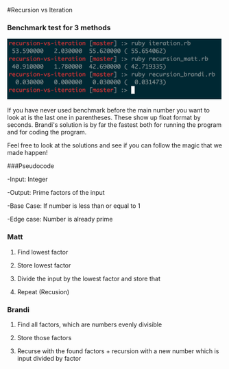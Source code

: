 #Recursion vs Iteration


### Benchmark test for 3 methods
<img src="benchmark.png" alt="Benchmark Test" style="width:500px" />

If you have never used benchmark before the main number you want to look at is the last one in parentheses. These show up float format by seconds. Brandi's solution is by far the fastest both for running the program and for coding the program.

Feel free to look at the solutions and see if you can follow the magic that we made happen!

###Pseudocode

-Input: Integer

-Output: Prime factors of the input

-Base Case: If number is less than or equal to 1

-Edge case: Number is already prime


### Matt
1. Find lowest factor

2. Store lowest factor

3. Divide the input by the lowest factor and store that

4. Repeat (Recusion)

### Brandi

1. Find all factors, which are numbers evenly divisible

2. Store those factors

3. Recurse with the found factors + recursion with a new number which is input divided by factor

